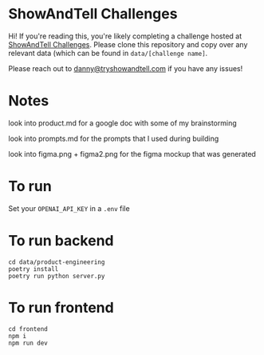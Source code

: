 # ShowAndTell Challenges

Hi! If you're reading this, you're likely completing a challenge hosted at [ShowAndTell Challenges](challenges.tryshowandtell.com). Please clone this repository and copy over any relevant data (which can be found in `data/[challenge name]`.

Please reach out to danny@tryshowandtell.com if you have any issues!

# Notes

look into product.md for a google doc with some of my brainstorming

look into prompts.md for the prompts that I used during building

look into figma.png + figma2.png for the figma mockup that was generated

# To run
Set your `OPENAI_API_KEY` in a `.env` file

# To run backend

`cd data/product-engineering`<br>
`poetry install`<br>
`poetry run python server.py`

# To run frontend

`cd frontend`<br>
`npm i`<br>
`npm run dev`